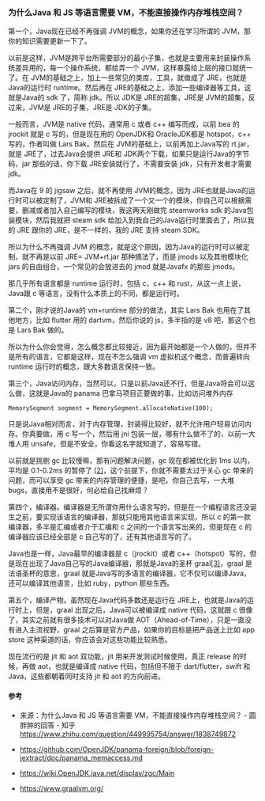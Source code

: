 ### 为什么Java 和 JS 等语言需要 VM，不能直接操作内存堆栈空间？

第一个，Java现在已经不再强调 JVM的概念，如果你还在学习所谓的 JVM，那你的知识需要更新一下了。

以前是这样，JVM是跨平台所需要部分的最小子集，也就是主要用来封装操作系统差异用的，每一个操作系统，都给弄一个 JVM，这样暴露给上层的接口就统一了。在 JVM的基础之上，加上一些常见的类库，工具，就做成了 JRE，也就是Java的运行时 runtime。然后再在 JRE的基础之上，添加一些编译器等工具，这就是Java的 sdk 了，简称 jdk。所以 JDK是 JRE的超集，JRE是 JVM的超集，反过来，JVM是 JRE的子集，JRE是 JDK的子集。

一般而言，JVM是 native 代码，通常用 c 或者 c++ 编写而成，以前 bea 的 jrockit 就是 c 写的，但是现在用的 OpenJDK和 OracleJDK都是 hotspot，c++ 写的，作者叫做 Lars Bak。然后在 JVM的基础上，以前再加上Java写的 rt.jar，就是 JRE了，过去Java会提供 JRE和 JDK两个下载，如果只是运行Java的字节码，jar 那些的话，你下载 JRE安装就行了，不需要安装 jdk，只有开发者才需要 jdk。

而Java在 9 的 jigsaw 之后，就不再使用 JVM的概念，因为 JRE也就是Java的运行时可以被定制了，JVM和 JRE被拆成了一个又一个的模块，你自己可以根据需要，删减或者加入自己编写的模块，我这两天刚做完 steamworks sdk 的Java包装模块，然后我就把 steam sdk 给加入到我自己的Java运行时里面去了，所以我的 JRE 跟你的 JRE，是不一样的，我的 JRE 支持 steam SDK。

所以为什么不再强调 JVM 的概念，就是这个原因，因为Java的运行时可以被定制，就不再是以前 JRE= JVM+rt.jar 那种搞法了，而是 jmods 以及其他模块化 jars 的自由组合，一个常见的会放进去的 jmod 就是Javafx 的那些 jmods。

那几乎所有语言都是 runtime 运行时，包括 c，c++ 和 rust，从这一点上说，Java跟 c 等语言，没有什么本质上的不同，都是运行时。



第二个，刚才说的Java的 vm+runtime 部分的做法，其实 Lars Bak 也用在了其他地方，比如 flutter 用的 dartvm，然后你说的 js，多半指的是 v8 吧，那这个也是 Lars Bak 做的。

所以为什么你会觉得，怎么概念都比较接近，因为最开始都是一个人做的，但并不是所有的语言，它都是这样，现在不怎么强调 vm 虚拟机这个概念，而普遍转向 runtime 运行时的概念，跟大多数语言保持一致。



第三个，Java访问内存，当然可以，只是以前Java还不行，但是Java将会可以这么做，这就是Java的 panama 巴拿马项目正要做的事，比如访问堆外内存

`MemorySegment segment = MemorySegment.allocateNative(100); `

只是说Java相对而言，对于内存管理，封装得比较好，就不允许用户轻易访问内存。你真要做，用 c 写一个，然后用 jni 包装一层，哪有什么做不了的，以前一大堆人用 unsafe，但是不安全，你看这名字就知道了，容易写错。

以前就是挑剔 gc 比较慢嘛，那有问题解决问题，gc 现在都被优化到 1ms 以内，平均是 0.1-0.2ms 的暂停了 [[2\]](https://www.zhihu.com/follow#ref_2)，这个前提下，你就不需要太过于关心 gc 带来的问题，而可以享受 gc 带来的内存管理的便捷，是吧，你自己去写，一大堆 bugs，直接用不是很好，何必给自己找麻烦？



第四个，编译器。编译器是无所谓你用什么语言写的，但是在一个编程语言还没诞生之前，要实现该语言的编译器，那就只能用其他语言来实现，所以 c 的第一款编译器，多半是汇编或者介于汇编和 c 之间的一个语言写出来的，但是现在 c 的编译器应该已经全部是 c 自己写的了，还有其他语言写的了。

Java也是一样，Java最早的编译器是 c（jrockit）或者 c++（hotspot）写的，但是现在出现了Java自己写的Java编译器，那就是Java的圣杯 graal[[3\]](https://www.zhihu.com/follow#ref_3)，graal 是法语圣杯的意思，graal 就是Java写的多语言的编译器，它不仅可以编译Java，还可以编译其他语言，比如 ruby，python 那些东西。



第五个，编译产物。虽然现在Java代码多数还是运行在 JRE上，也就是Java的运行时上，但是，graal 出现之后，Java可以被编译成 native 代码，这就跟 c 很像了，其实之前就有很多技术可以对Java做 AOT（Ahead-of-Time），只是一直没有进入主流视野，graal 之后算是官方产品，如果你的目标是把产品送上比如 app store 这种渠道的话，你应该会对这些功能比较熟悉。

现在流行的是 jit 和 aot 双功能，jit 用来开发测试时候使用，真正 release 的时候，再做 aot，也就是编译成 native 代码，包括但不限于 dart/flutter，swift 和Java，这些都朝着同时支持 jit 和 aot 的方向前进。



#### 参考

- 来源：为什么Java 和 JS 等语言需要 VM，不能直接操作内存堆栈空间？ - 圆胖肿的回答 - 知乎 https://www.zhihu.com/question/449995754/answer/1838749872

- https://github.com/OpenJDK/panama-foreign/blob/foreign-jextract/doc/panama_memaccess.md
- https://wiki.OpenJDK.java.net/display/zgc/Main
- https://www.graalvm.org/





